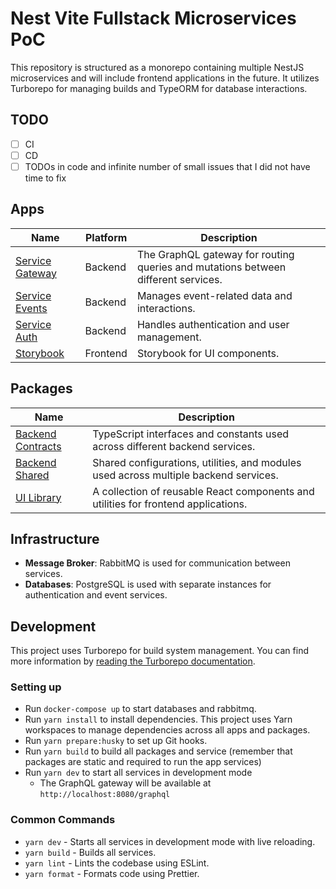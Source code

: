 # Nest Vite Fullstack Microservices PoC

This repository is structured as a monorepo containing multiple NestJS microservices and will include frontend applications in the future. It utilizes Turborepo for managing builds and TypeORM for database interactions.

## TODO

- [ ] CI
- [ ] CD
- [ ] TODOs in code and infinite number of small issues that I did not have time to fix

## Apps

| Name                                      | Platform | Description                                                                       |
| ----------------------------------------- | -------- | --------------------------------------------------------------------------------- |
| [Service Gateway](./apps/service-gateway) | Backend  | The GraphQL gateway for routing queries and mutations between different services. |
| [Service Events](./apps/service-events)   | Backend  | Manages event-related data and interactions.                                      |
| [Service Auth](./apps/service-auth)       | Backend  | Handles authentication and user management.                                       |
| [Storybook](./apps/storybook)             | Frontend | Storybook for UI components.                                                      |

## Packages

| Name                                           | Description                                                                          |
| ---------------------------------------------- | ------------------------------------------------------------------------------------ |
| [Backend Contracts](./packages/amqp-contracts) | TypeScript interfaces and constants used across different backend services.          |
| [Backend Shared](./packages/nest-helpers)      | Shared configurations, utilities, and modules used across multiple backend services. |
| [UI Library](./packages/ui-library)            | A collection of reusable React components and utilities for frontend applications.   |

## Infrastructure

- **Message Broker**: RabbitMQ is used for communication between services.
- **Databases**: PostgreSQL is used with separate instances for authentication and event services.

## Development

This project uses Turborepo for build system management. You can find more information by [reading the Turborepo documentation](https://turborepo.org/docs).

### Setting up

- Run `docker-compose up` to start databases and rabbitmq.
- Run `yarn install` to install dependencies. This project uses Yarn workspaces to manage dependencies across all apps and packages.
- Run `yarn prepare:husky` to set up Git hooks.
- Run `yarn build` to build all packages and service (remember that packages are static and required to run the app services)
- Run `yarn dev` to start all services in development mode
  - The GraphQL gateway will be available at `http://localhost:8080/graphql`

### Common Commands

- `yarn dev` - Starts all services in development mode with live reloading.
- `yarn build` - Builds all services.
- `yarn lint` - Lints the codebase using ESLint.
- `yarn format` - Formats code using Prettier.
